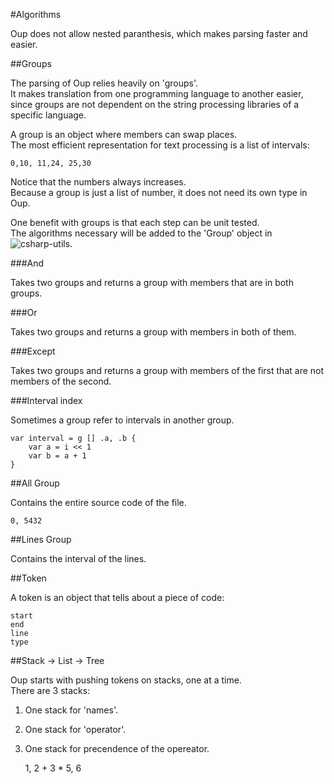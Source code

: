 #Algorithms

Oup does not allow nested paranthesis, which makes parsing faster and easier.  

##Groups

The parsing of Oup relies heavily on 'groups'.  
It makes translation from one programming language to another easier,  
since groups are not dependent on the string processing libraries of a specific language.  

A group is an object where members can swap places.  
The most efficient representation for text processing is a list of intervals:  

    0,10, 11,24, 25,30
    
Notice that the numbers always increases.  
Because a group is just a list of number, it does not need its own type in Oup.  

One benefit with groups is that each step can be unit tested.  
The algorithms necessary will be added to the 'Group' object in ![csharp-utils](https://github.com/bvssvni/csharp-utils).  

###And

Takes two groups and returns a group with members that are in both groups.  

###Or

Takes two groups and returns a group with members in both of them.  

###Except

Takes two groups and returns a group with members of the first that are not members of the second.  

###Interval index

Sometimes a group refer to intervals in another group.  

    var interval = g [] .a, .b {
        var a = i << 1
        var b = a + 1
    }

##All Group

Contains the entire source code of the file.  

    0, 5432

##Lines Group

Contains the interval of the lines.  

##Token

A token is an object that tells about a piece of code:  

    start
    end
    line
    type

##Stack -> List -> Tree

Oup starts with pushing tokens on stacks, one at a time.  
There are 3 stacks:  

1. One stack for 'names'.  
2. One stack for 'operator'.  
3. One stack for precendence of the opereator.  



    1, 2 + 3 * 5, 6
    
    
